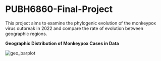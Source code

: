 # PUBH6860-Final-Project

This project aims to examine the phylogenic evolution of the monkeypox virus outbreak in 2022 and compare the rate of evolution between geographic regions. 


**Geographic Distribution of Monkeypox Cases in Data**

![geo_barplot](https://user-images.githubusercontent.com/118391666/202355571-f8115239-2350-4ced-b764-fa685bfe9b37.png)
